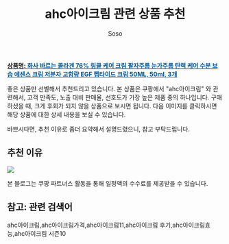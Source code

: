 ﻿---
layout: post
title:  "ahc아이크림 관련 상품 추천"
author: Soso
categories: [ 디지털/가전]
tags: [ahc아이크림,ahc아이크림가격,ahc아이크림11,ahc아이크림 후기,ahc아이크림효능,ahc아이크림 시즌10]
image: https://ads-partners.coupang.com/image1/d1kBA2OgjH_F7jAVd_T1ei2qtmXWH3K3F3rRiw2Uh6RPLR8MR9ipY_BCwCRkgyCnLO1jHTuZUPvU3RXTRUK_wpC8kkZn3iCF7yn6iKGYwGGuuINAxpkyfY4NJHOgq1GDS20vzzBovUGV_gsFUIgS8zvMKTPhVBGWag_6Up-kibK_n045LrInSHUSjRqblM3F2K-PlANmPglXh5sGgCt3r6ZK019ml5zbQ_UOpmt23ttnlr9KrsOPkzEvOD5VrCHy5pXQXfRZ67lNhdcUFyREfwnJdudVlfaDN5TA0615KqmpN393-AXKIARw 
description: "쿠팡에서 ahc아이크림 관련 상품으로 가장 고객 선호도가 높은 제품 중 하나입니다."
---

<a href="https://link.coupang.com/re/AFFSDP?lptag=AF5673682&pageKey=7368560771&itemId=19002003128&vendorItemId=84377411924&traceid=V0-153-7990a958fd633467&clickBeacon=RhLWQPsY2hKehrZaRlmMmUUlLDZjAbjb_i4DXxoN0voxd63CC6gqK18_uXj68OWwVvP2zh_fvVU1rgaUPdtWxSjjA75ZwvLlxGCdIVeYqVhiv2RcJYLgUUeMxar8Fk0Ohe7MMHcUh2mEpsZ7dZRH0NEAU1G0R2RXipWe_yIVZjK7vCGpxH2i_kExnGlN_n9rrxnHSLyNYdjysPyluwFvZKNGoYd-3kajXHZnWXShYeXlTAJf1_b97op4IyG3RGym4p6nXRHujhTOc4mURbhFXnmDi4fYpol6PlGdjUpK1SajNVoSyarCwTq8Y5c7vr1E3RzQVNzZ3ukjMszoyhKw959Z9f7-3raPHxuoMRd-V9g4jFNV8Fc1WTMeCOdnCW3nrZeTOJTIBLzoHp7qzaKJ0r9epcQXaNSYMLCIixvkCNfoBEaA57qVyd5JEckU8boVVe8keZf89mOYaDa1R0U9I3v2zYSgIb_C7c9XU4xypfW5XhCklxanVs2TMVcCRnrirVqhQ994uVwQeTIPulr42aL9o1fwCWbpuBtdmOmyXTEaaMXCbbH7RhmISLUKn6ICYZ_B5q_53PQT4gwtYjpSwQ9zjMskvBagoSFSh-Y8AcrRdXxNMKV9OeOIfmuo6yFnv9aeHoBun1tMgCSwrXds7_tm5FJWw9XcJyA5XjAkYg_Y3qqJfIYvfO_Pyv0YddDKDYrb3nve-GQ-DUktkCWsM17hIuK7uIaPM5JpYwb6TCoLe5rsp8q7NEpCsI768564ve3etUCRfyU-kCmkB6ldXn6WFuS4BKMWMQuJVPfSEkCYazh-hu0fmVKbD9aJILMY4DGA6lYFF-sTGgdI77BM3PUJMftzt-qrZPZiURWfG-0V3H1nFFHU91gzZpRf4smrgVRczM5VTts4kKEFPgf7I7XfTg%3D%3D&requestid=20240206141532441254686875&token=31850C%7CMIXED"><b>상품명: <font color='#01579B'>화사 바르는 콜라겐 76% 링클 케어 크림 팔자주름 눈가주름 탄력 케어 수분 보습 에센스 크림 저분자 고함량 EGF 펩타이드 크림 50ML, 50ml, 3개</font></b></a>

좋은 상품만 선별해서 추천드리고 있습니다.
본 상품은 쿠팡에서 "ahc아이크림" 와 관련해서, 고객 만족도, 노출 대비 판매율, 선호도가 가장 높은 제품 중의 하나입니다.
구매하셨을 때, 크게 후회가 되지 않을 상품으로 보시면 됩니다. 
다음 이미지를 클릭하시면 해당 상품에 대한 상세 내용을 보실 수 있습니다.

바쁘시다면, 추천 이유로 좀더 요약해서 설명드렸으니, 참고 부탁드립니다.

## 추천 이유 

<a href="https://link.coupang.com/re/AFFSDP?lptag=AF5673682&pageKey=7368560771&itemId=19002003128&vendorItemId=84377411924&traceid=V0-153-7990a958fd633467&clickBeacon=RhLWQPsY2hKehrZaRlmMmUUlLDZjAbjb_i4DXxoN0voxd63CC6gqK18_uXj68OWwVvP2zh_fvVU1rgaUPdtWxSjjA75ZwvLlxGCdIVeYqVhiv2RcJYLgUUeMxar8Fk0Ohe7MMHcUh2mEpsZ7dZRH0NEAU1G0R2RXipWe_yIVZjK7vCGpxH2i_kExnGlN_n9rrxnHSLyNYdjysPyluwFvZKNGoYd-3kajXHZnWXShYeXlTAJf1_b97op4IyG3RGym4p6nXRHujhTOc4mURbhFXnmDi4fYpol6PlGdjUpK1SajNVoSyarCwTq8Y5c7vr1E3RzQVNzZ3ukjMszoyhKw959Z9f7-3raPHxuoMRd-V9g4jFNV8Fc1WTMeCOdnCW3nrZeTOJTIBLzoHp7qzaKJ0r9epcQXaNSYMLCIixvkCNfoBEaA57qVyd5JEckU8boVVe8keZf89mOYaDa1R0U9I3v2zYSgIb_C7c9XU4xypfW5XhCklxanVs2TMVcCRnrirVqhQ994uVwQeTIPulr42aL9o1fwCWbpuBtdmOmyXTEaaMXCbbH7RhmISLUKn6ICYZ_B5q_53PQT4gwtYjpSwQ9zjMskvBagoSFSh-Y8AcrRdXxNMKV9OeOIfmuo6yFnv9aeHoBun1tMgCSwrXds7_tm5FJWw9XcJyA5XjAkYg_Y3qqJfIYvfO_Pyv0YddDKDYrb3nve-GQ-DUktkCWsM17hIuK7uIaPM5JpYwb6TCoLe5rsp8q7NEpCsI768564ve3etUCRfyU-kCmkB6ldXn6WFuS4BKMWMQuJVPfSEkCYazh-hu0fmVKbD9aJILMY4DGA6lYFF-sTGgdI77BM3PUJMftzt-qrZPZiURWfG-0V3H1nFFHU91gzZpRf4smrgVRczM5VTts4kKEFPgf7I7XfTg%3D%3D&requestid=20240206141532441254686875&token=31850C%7CMIXED"><img src="https://thumbnail9.coupangcdn.com/thumbnails/remote/q89/image/vendor_inventory/3919/e5d7028451c752b5f15e62a6d9bd2ff5cab0016309a6d75c0919ecfd6e86.jpg"></a> 

본 블로그는 쿠팡 파트너스 활동을 통해 일정액의 수수료를 제공받을 수 있습니다.

## 참고: 관련 검색어    
ahc아이크림,ahc아이크림가격,ahc아이크림11,ahc아이크림 후기,ahc아이크림효능,ahc아이크림 시즌10